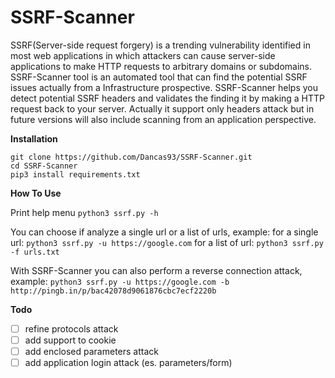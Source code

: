 # SSRF-Scanner

SSRF(Server-side request forgery) is a trending vulnerability identified in most web applications in which attackers can cause server-side applications to make HTTP requests to arbitrary domains or subdomains. SSRF-Scanner tool is an automated tool that can find the potential SSRF issues actually from a Infrastructure prospective. SSRF-Scanner helps you detect potential SSRF headers and validates the finding it by making a HTTP request back to your server. Actually it support only headers attack but in future versions will also include scanning from an application perspective.

**Installation**

```
git clone https://github.com/Dancas93/SSRF-Scanner.git
cd SSRF-Scanner
pip3 install requirements.txt
```

**How To Use**

Print help menu
`python3 ssrf.py -h`

You can choose if analyze a single url or a list of urls, example:
for a single url: `python3 ssrf.py -u https://google.com`
for a list of url: `python3 ssrf.py -f urls.txt`

With SSRF-Scanner you can also perform a reverse connection attack, example:
`python3 ssrf.py -u https://google.com -b http://pingb.in/p/bac42078d9061876cbc7ecf2220b`

****Todo****
- [ ] refine protocols attack
- [ ] add support to cookie
- [ ] add enclosed parameters attack
- [ ] add application login attack (es. parameters/form)
